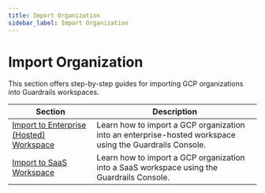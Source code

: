 ```yaml
---
title: Import Organization
sidebar_label: Import Organization
---
```


# Import Organization

This section offers step-by-step guides for importing GCP organizations into Guardrails workspaces.

| **Section** | **Description** |
|-------------|-----------------|
| [Import to Enterprise (Hosted) Workspace](guides/gcp/import-gcp-organization/self-hosted-workspace) | Learn how to import a GCP organization into an enterprise-hosted workspace using the Guardrails Console. |
| [Import to SaaS Workspace](guides/gcp/import-gcp-organization/saas-workspace) | Learn how to import a GCP organization into a SaaS workspace using the Guardrails Console. |
